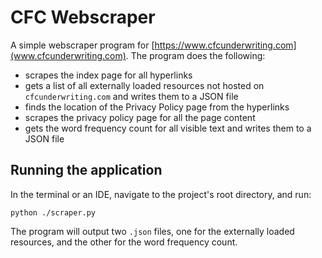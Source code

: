 # CFC Webscraper

A simple webscraper program for [https://www.cfcunderwriting.com](www.cfcunderwriting.com). The program does the following:
- scrapes the index page for all hyperlinks
- gets a list of all externally loaded resources not hosted on `cfcunderwriting.com` and writes them to a JSON file
- finds the location of the Privacy Policy page from the hyperlinks
- scrapes the privacy policy page for all the page content
- gets the word frequency count for all visible text and writes them to a JSON file


## Running the application

In the terminal or an IDE, navigate to the project's root directory, and run:

`python ./scraper.py`

The program will output two `.json` files, one for the externally loaded resources, and the other for the word frequency count.
